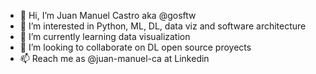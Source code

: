 - 👋 Hi, I’m Juan Manuel Castro aka @gosftw
- 👀 I’m interested in Python, ML, DL, data viz and software architecture
- 🌱 I’m currently learning data visualization
- 💞️ I’m looking to collaborate on DL open source proyects
- 📫 Reach me as @juan-manuel-ca at Linkedin 

<!---
gosftw/gosftw is a ✨ special ✨ repository because its `README.md` (this file) appears on your GitHub profile.
You can click the Preview link to take a look at your changes.
--->
